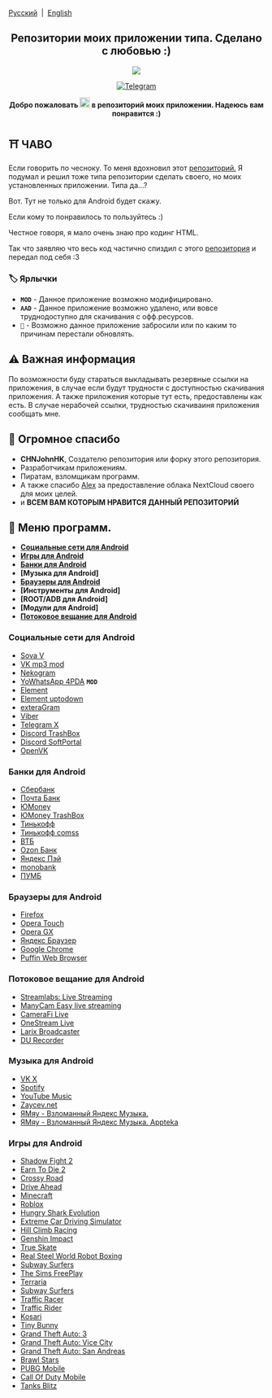 <div align="left">
<a href="/README.md">Русский</a> &nbsp;|&nbsp;
<a href="/README_EN.md">English</a> 
</div>

<h2 align="center">Репозитории моих приложении типа. Сделано с любовью :)</h2>
<p align="center">
  <img src="https://i.ibb.co/Jvw1R0D/anm8094.jpg">
</p>
<p align="center">
  <a href="https://t.me/colaytbio">
    <img src="https://img.shields.io/badge/dynamic/json?style=for-the-badge&colorA=DAE9FC&colorB=056DE8&label=about me TG&logo=telegram&query=%24.data.totalSubs&url=https%3A%2F%2Fapi.spencerwoo.com%2Fsubstats%2F%3Fsource%3Dtelegram%26queryKey%3Dcolaytbio" alt="Telegram">
  </a>
<p align="center"><b>Добро пожаловать  <img src="https://raw.githubusercontent.com/Tarikul-Islam-Anik/Animated-Fluent-Emojis/master/Emojis/Travel%20and%20places/Glowing%20Star.png" alt="Glowing Star" width="20" height="20"/>  в репозиторий моих приложении. Надеюсь вам понравится :)</b></p>

## ⛩️ ЧАВО
Если говорить по чесноку. То меня вдохновил этот [репозиторий.](https://github.com/CHNJohnHK/Material-You-App-Repository) Я подумал и решил тоже типа репозитории сделать своего, но моих установленных приложении. Типа да...? 

Вот. Тут не только для Android будет скажу.

Если кому то понравилось то пользуйтесь :)

Честное говоря, я мало очень знаю про кодинг HTML. 

Так что заявляю что весь код частично спиздил с этого [репозитория](https://github.com/CHNJohnHK/Material-You-App-Repository) и передал под себя :3

### 🏷️ Ярлычки

- **`MOD`** - Данное приложение возможно модифицировано.
- **`AAD`** - Данное приложение возможно удалено, или вовсе труднодоступно для скачивания с офф.ресурсов.
- **`👻`** - Возможно данное приложение забросили или по каким то причинам перестали обновлять.

## ⚠️ Важная информация
По возможности буду стараться выкладывать резервные ссылки на приложения, в случае если будут трудности с доступностью скачивания приложения. А также приложения которые тут есть, предоставлены как есть.
В случае нерабочей ссылки, трудностью скачиваиня приложения сообщать мне.

## 💖 Огромное спасибо
- **CHNJohnHK**, Создателю репозитория или форку этого репозитория.
- Разработчикам приложениям.
- Пиратам, взломщикам программ.
- А также спасибо [Alex](https://t.me/dw24th) за предоставление облака NextCloud своего для моих целей. 
- и **ВСЕМ ВАМ КОТОРЫМ НРАВИТСЯ ДАННЫЙ РЕПОЗИТОРИЙ**

## 📜 Меню программ.

- **[Социальные сети для Android](#%D1%81%D0%BE%D1%86%D0%B8%D0%B0%D0%BB%D1%8C%D0%BD%D1%8B%D0%B5-%D1%81%D0%B5%D1%82%D0%B8-%D0%B4%D0%BB%D1%8F-android)**
- **[Игры для Android](#%D0%B8%D0%B3%D1%80%D1%8B-%D0%B4%D0%BB%D1%8F-android)**
- **[Банки для Android](#%D0%B1%D0%B0%D0%BD%D0%BA%D0%B8-%D0%B4%D0%BB%D1%8F-android)**
- **[Музыка для Android]**
- **[Браузеры для Android](#%D0%B1%D1%80%D0%B0%D1%83%D0%B7%D0%B5%D1%80%D1%8B-%D0%B4%D0%BB%D1%8F-android)**
- **[Инструменты для Android]**
- **[ROOT/ADB для Android]**
- **[Модули для Android]**
- **[Потоковое вещание для Android](#%D0%BF%D0%BE%D1%82%D0%BE%D0%BA%D0%BE%D0%B2%D0%BE%D0%B5-%D0%B2%D0%B5%D1%89%D0%B0%D0%BD%D0%B8%D0%B5-%D0%B4%D0%BB%D1%8F-android)**

### Социальные сети для Android
- [Sova V](https://t.me/sovaV)
- [VK mp3 mod](https://github.com/egormetlitsky/vkmp3mod-builds/releases)
- [Nekogram](https://nekogram.app/)
- [YoWhatsApp 4PDA](https://4pda.to/forum/index.php?showtopic=186375&st=36240#entry94009972) **`MOD`**
- [Element](https://element.io/)
- [Element uptodown](https://element.ru.uptodown.com/android)
- [exteraGram](https://exteragram.app/)
- [Viber](https://www.viber.com/)
- [Telegram X](https://trashbox.ru/link/telegram-x-android?ysclid=lvny46r6ca322875406)
- [Discord TrashBox](https://trashbox.ru/link/discord-android?ysclid=lvny7h3b7t500013104)
- [Discord SoftPortal](https://www.softportal.com/software-44153-discord.html?ysclid=lvny8yh3gp614333423)
- [OpenVK](https://f-droid.org/packages/uk.openvk.android.legacy/)

### Банки для Android
- [Сбербанк](https://apps.sber.ru/apps/sberbank-online/)
- [Почта Банк](https://pochta-bank.softonic.ru/android)
- [ЮMoney](https://promo.yoomoney.ru/app)
- [ЮMoney TrashBox](https://trashbox.ru/link/yoomoney-android)
- [Тинькофф](https://www.tinkoff.ru/apps/)
- [Тинькофф comss](https://www.comss.ru/page.php?id=10438)
- [ВТБ](https://www.vtb.ru/personal/online-servisy/vtb-online-android/)
- [Ozon Банк](https://trashbox.ru/topics/168347/ozon-bank-17.15.0)
- [Яндекс Пэй](https://trashbox.ru/link/yandex-pay-android)
- [monobank](https://monobank.ru.uptodown.com/android)
- [ПУМБ](https://pumb-online.softonic.ru/android)

### Браузеры для Android
- [Firefox](https://trashbox.ru/link/firefox-android)
- [Opera Touch](https://www.opera.com/ru/mobile/touch)
- [Opera GX](https://www.opera.com/ru/gx)
- [Яндекс Браузер](https://trashbox.ru/link/yandex-browser-android)
- [Google Chrome](https://trashbox.ru/link/chrome-android)
- [Puffin Web Browser](https://trashbox.ru/link/puffin-web-browser-android)

### Потоковое вещание для Android
- [Streamlabs: Live Streaming](https://apkpure.com/ru/streamlabs-live-streaming/com.streamlabs?ysclid=lvo0jxezxf833010502)
- [ManyCam Easy live streaming](https://apkpure.net/ru/manycam-easy-live-streaming/com.visicommedia.manycam)
- [CameraFi Live](https://trashbox.ru/link/camerafi-live-android?ysclid=lvo0ob3ggp249079297)
- [OneStream Live](https://apkpure.net/ru/onestream-live/com.onestream.live?ysclid=lvo0rkt1c4388334030)
- [Larix Broadcaster](https://apkpure.net/ru/larix-broadcaster/com.wmspanel.larix_broadcaster?ysclid=lvo0uymxhp360051758)
- [DU Recorder](https://www.du-recorder.com/)

### Музыка для Android
- [VK X](https://vkx.app/)
- [Spotify](https://pdalife.to/spotify-music-android-a16025.html)
- [YouTube Music](https://trashbox.ru/link/youtube-music-vanced-android)
- [Zaycev.net](https://apkpure.com/ru/zaycev-net-music-for-everyone/free.zaycev.net)
- [ЯМяу - Взломанный Яндекс Музыка.](https://forum.aprelteam.su/mur/jamjau/?id=6)
- [ЯМяу - Взломанный Яндекс Музыка. Appteka](https://appteka.store/app/9cbr128995)

### Игры для Android
- [Shadow Fight 2](https://androeed.ru/files/shadow-fight2--.html)
- [Earn To Die 2](https://androeed.ru/files/earn-to-die-2.html)
- [Crossy Road](https://androeed.ru/files/crossy-road.html)
- [Drive Ahead](https://androeed.ru/files/drive-ahead.html)
- [Minecraft](https://androeed.ru/files/minecraft-pocket-edition1.html)
- [Roblox](https://androeed.ru/files/minecraft-pocket-edition1.html)
- [Hungry Shark Evolution](https://androeed.ru/files/hungry-shark-evolution.html)
- [Extreme Car Driving Simulator](https://androeed.ru/files/extreme-car-driving-simulator_.html)
- [Hill Climb Racing](https://androeed.ru/files/hill-climb-racing__.html)
- [Genshin Impact](https://androeed.ru/files/genshin-impact.html)
- [True Skate](https://androeed.ru/files/true-skate.html)
- [Real Steel World Robot Boxing](https://androeed.ru/files/real-steel-world-robot-boxing.html)
- [Subway Surfers](https://androeed.ru/files/subway-surfers-1.html)
- [The Sims FreePlay](https://androeed.ru/files/the-sims-freeplay-.html)
- [Terraria](https://androeed.ru/files/the-sims-freeplay-.html)
- [Subway Surfers](https://androeed.ru/files/subway-surfers-1.html)
- [Traffic Racer](https://androeed.ru/files/traffic-racer.html)
- [Traffic Rider](https://androeed.ru/files/traffic-rider.html)
- [Kosari](https://apkpure.com/ru/kosari/com.turovetskiy.kosari)
- [Tiny Bunny](https://pdalife.to/tiny-bunny1-android-a46630.html)
- [Grand Theft Auto: 3](https://pdalife.to/grand-theft-auto-3-android-a396.html)
- [Grand Theft Auto: Vice City](https://pdalife.to/grand-theft-auto-vice-city-android-a2431.html)
- [Grand Theft Auto: San Andreas](https://pdalife.to/grand-theft-auto-sa3-android-a7352.html)
- [Brawl Stars](https://trashbox.ru/link/brawl-stars-android)
- [PUBG Mobile](https://trashbox.ru/link/pubg-mobile-for-android)
- [Call Of Duty Mobile](https://pdalife.to/call-of-duty-mobile-android-a35002.html)
- [Tanks Blitz](https://trashbox.ru/link/tanks-blitz-android)

